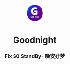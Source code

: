 <div align=center>
<img src="./icon.webp" width=60>
<h1>Goodnight</h1>
<h3>Fix S0 StandBy · 晚安好梦</h3>
</div>